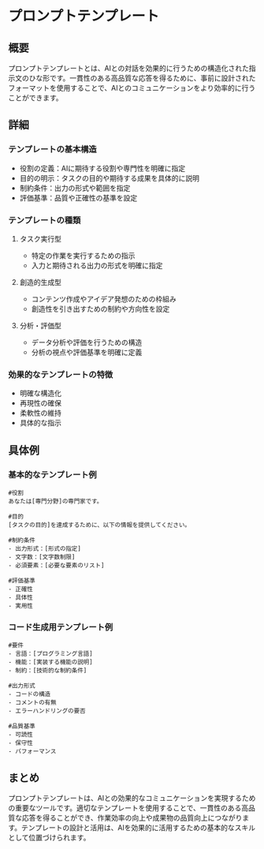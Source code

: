 # プロンプトテンプレート

## 概要
プロンプトテンプレートとは、AIとの対話を効果的に行うための構造化された指示文のひな形です。一貫性のある高品質な応答を得るために、事前に設計されたフォーマットを使用することで、AIとのコミュニケーションをより効率的に行うことができます。

## 詳細
### テンプレートの基本構造
- 役割の定義：AIに期待する役割や専門性を明確に指定
- 目的の明示：タスクの目的や期待する成果を具体的に説明
- 制約条件：出力の形式や範囲を指定
- 評価基準：品質や正確性の基準を設定

### テンプレートの種類
1. タスク実行型
   - 特定の作業を実行するための指示
   - 入力と期待される出力の形式を明確に指定

2. 創造的生成型
   - コンテンツ作成やアイデア発想のための枠組み
   - 創造性を引き出すための制約や方向性を設定

3. 分析・評価型
   - データ分析や評価を行うための構造
   - 分析の視点や評価基準を明確に定義

### 効果的なテンプレートの特徴
- 明確な構造化
- 再現性の確保
- 柔軟性の維持
- 具体的な指示

## 具体例
### 基本的なテンプレート例
```
#役割
あなたは[専門分野]の専門家です。

#目的
[タスクの目的]を達成するために、以下の情報を提供してください。

#制約条件
- 出力形式：[形式の指定]
- 文字数：[文字数制限]
- 必須要素：[必要な要素のリスト]

#評価基準
- 正確性
- 具体性
- 実用性
```

### コード生成用テンプレート例
```
#要件
- 言語：[プログラミング言語]
- 機能：[実装する機能の説明]
- 制約：[技術的な制約条件]

#出力形式
- コードの構造
- コメントの有無
- エラーハンドリングの要否

#品質基準
- 可読性
- 保守性
- パフォーマンス
```

## まとめ
プロンプトテンプレートは、AIとの効果的なコミュニケーションを実現するための重要なツールです。適切なテンプレートを使用することで、一貫性のある高品質な応答を得ることができ、作業効率の向上や成果物の品質向上につながります。テンプレートの設計と活用は、AIを効果的に活用するための基本的なスキルとして位置づけられます。 

